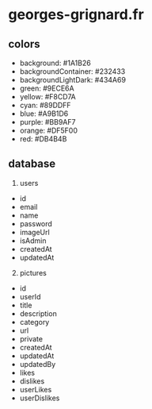 # georges-grignard.fr
## colors
- background: #1A1B26
- backgroundContainer: #232433
- backgroundLightDark: #434A69
- green: #9ECE6A
- yellow: #F8CD7A
- cyan: #89DDFF
- blue: #A9B1D6
- purple: #BB9AF7
- orange: #DF5F00
- red: #DB4B4B
## database
1. users
- id
- email
- name
- password
- imageUrl
- isAdmin
- createdAt
- updatedAt
2. pictures
- id
- userId
- title
- description
- category
- url
- private
- createdAt
- updatedAt
- updatedBy
- likes
- dislikes
- userLikes
- userDislikes
